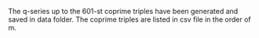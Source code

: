 The q-series up to the 601-st coprime triples have been generated and saved in data folder. The coprime triples are listed in csv file in the order of m.
